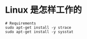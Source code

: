 # Linux 是怎样工作的


```shell
# Requirements
sudo apt-get install -y strace
sudo apt-get install -y sysstat
```
